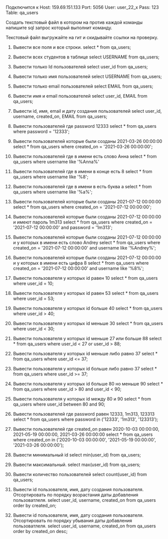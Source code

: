 Подключится к
Host: 159.69.151.133
Port: 5056
User: user_22_x
Pass: 123
Table: qa_users

Создать текстовый файл в котором на против каждой команды напишите sql запрос который выполнит команду.

Текстовый файл выгружайте на гит и скидывайте ссылки на проверку.
 
 1. Вывести все поля и все строки.
	select * from qa_users;
	
 2. Вывести всех студентов в таблице
	select USERNAME from qa_users;
	
 3. Вывести только Id пользователей
	select user_id from qa_users;
	
 4. Вывести только имя пользователей
	select USERNAME from qa_users;
	
 5. Вывести только email пользователей
	select EMAIL from qa_users;
	
 6. Вывести имя и email пользователей
	select user_id, EMAIL from qa_users;
	
 7. Вывести id, имя, email и дату создания пользователей
	select user_id, username, created_on, EMAIL from qa_users;
	
 8. Вывести пользователей где password 12333
	select * from qa_users where password = '12333';
	
 9. Вывести пользователей которые были созданы 2021-03-26 00:00:00
	select * from qa_users where created_on = '2021-03-26 00:00:00';
	
 10. Вывести пользователей где в имени есть слово Анна
	 select * from qa_users where username like '%Anna%'
	 
 11. Вывести пользователей где в имени в конце есть 8
	 select * from qa_users where username like '%8';
	 
 12. Вывести пользователей где в имени в есть буква а
	 select * from qa_users where username like '%a%';

 13. Вывести пользователей которые были созданы 2021-07-12 00:00:00
	 select * from qa_users where created_on = '2021-07-12 00:00:00';
	 
 14. Вывести пользователей которые были созданы 2021-07-12 00:00:00 и имеют пароль 1m313
	 select * from qa_users where created_on = '2021-07-12 00:00:00' and password = '1m313';

 15. Вывести пользователей которые были созданы 2021-07-12 00:00:00 и у которых в имени есть слово Andrey
	 select * from qa_users where created_on = '2021-07-12 00:00:00' and username like '%Andrey%';
	 
 16. Вывести пользователей которые были созданы 2021-07-12 00:00:00 и у которых в имени есть цифра 8
	 select * from qa_users where created_on = '2021-07-12 00:00:00' and username like '%8%';

 17. Вывести пользователя у которых id равен 10
	 select * from qa_users where user_id = 10;

 18. Вывести пользователя у которых id равен 53
 select * from qa_users where user_id = 53;

 19. Вывести пользователя у которых id больше 40
	 select * from qa_users where user_id > 40;

 20. Вывести пользователя у которых id меньше 30
	 select * from qa_users where user_id < 30;

 21. Вывести пользователя у которых id меньше 27 или больше 88
	 select * from qa_users where user_id < 27 or user_id > 88;

 22. Вывести пользователя у которых id меньше либо равно 37
	 select * from qa_users where user_id <= 37;

 23. Вывести пользователя у которых id больше либо равно 37
	 select * from qa_users where user_id >= 37;

 24. Вывести пользователя у которых id больше 80 но меньше 90
	 select * from qa_users where user_id > 80 and user_id < 90;

 25. Вывести пользователя у которых id между 80 и 90
	 select * from qa_users where user_id between 80 and 90;
	 
 26. Вывести пользователей где password равен 12333, 1m313, 123313
	 select * from qa_users where password in ('12333', '1m313', '123313');

 27. Вывести пользователей где created_on равен 2020-10-03 00:00:00, 2021-05-19 00:00:00, 2021-03-26 00:00:00
	 select * from qa_users where created_on in ('2020-10-03 00:00:00', '2021-05-19 00:00:00', '2021-03-26 00:00:00');

 28. Вывести минимальный id 
	 select min(user_id) from qa_users;
 29. Вывести максимальный.
	 select max(user_id) from qa_users;
	 
 30. Вывести количество пользователей
	 select count(user_id) from qa_users;
	 
 31. Вывести id пользователя, имя, дату создания пользователя. Отсортировать по порядку возрастания даты добавления пользоватлеля.
	 select user_id, username, created_on from qa_users order by created_on;
	 
 32. Вывести id пользователя, имя, дату создания пользователя. Отсортировать по порядку убывания даты добавления пользоватлеля.
	 select user_id, username, created_on from qa_users order by created_on desc;
